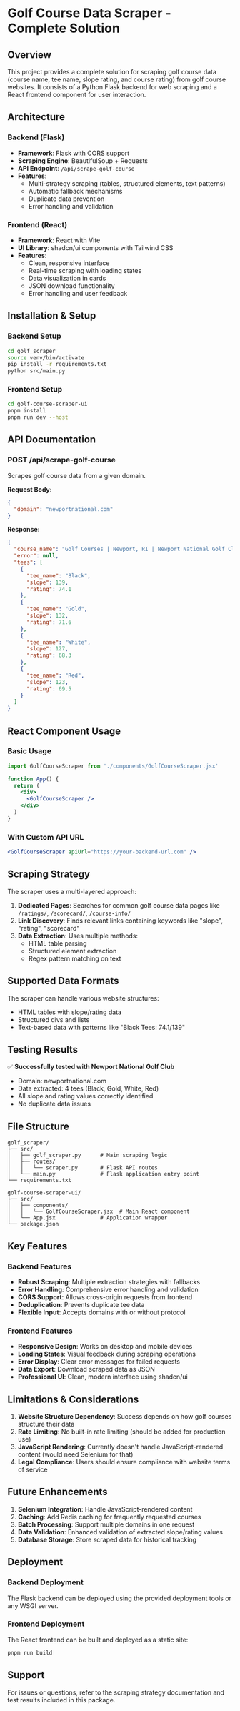 # Golf Course Data Scraper - Complete Solution

## Overview

This project provides a complete solution for scraping golf course data (course name, tee name, slope rating, and course rating) from golf course websites. It consists of a Python Flask backend for web scraping and a React frontend component for user interaction.

## Architecture

### Backend (Flask)
- **Framework**: Flask with CORS support
- **Scraping Engine**: BeautifulSoup + Requests
- **API Endpoint**: `/api/scrape-golf-course`
- **Features**: 
  - Multi-strategy scraping (tables, structured elements, text patterns)
  - Automatic fallback mechanisms
  - Duplicate data prevention
  - Error handling and validation

### Frontend (React)
- **Framework**: React with Vite
- **UI Library**: shadcn/ui components with Tailwind CSS
- **Features**:
  - Clean, responsive interface
  - Real-time scraping with loading states
  - Data visualization in cards
  - JSON download functionality
  - Error handling and user feedback

## Installation & Setup

### Backend Setup
```bash
cd golf_scraper
source venv/bin/activate
pip install -r requirements.txt
python src/main.py
```

### Frontend Setup
```bash
cd golf-course-scraper-ui
pnpm install
pnpm run dev --host
```

## API Documentation

### POST /api/scrape-golf-course
Scrapes golf course data from a given domain.

**Request Body:**
```json
{
  "domain": "newportnational.com"
}
```

**Response:**
```json
{
  "course_name": "Golf Courses | Newport, RI | Newport National Golf Club",
  "error": null,
  "tees": [
    {
      "tee_name": "Black",
      "slope": 139,
      "rating": 74.1
    },
    {
      "tee_name": "Gold", 
      "slope": 132,
      "rating": 71.6
    },
    {
      "tee_name": "White",
      "slope": 127,
      "rating": 68.3
    },
    {
      "tee_name": "Red",
      "slope": 123,
      "rating": 69.5
    }
  ]
}
```

## React Component Usage

### Basic Usage
```jsx
import GolfCourseScraper from './components/GolfCourseScraper.jsx'

function App() {
  return (
    <div>
      <GolfCourseScraper />
    </div>
  )
}
```

### With Custom API URL
```jsx
<GolfCourseScraper apiUrl="https://your-backend-url.com" />
```

## Scraping Strategy

The scraper uses a multi-layered approach:

1. **Dedicated Pages**: Searches for common golf course data pages like `/ratings/`, `/scorecard/`, `/course-info/`
2. **Link Discovery**: Finds relevant links containing keywords like "slope", "rating", "scorecard"
3. **Data Extraction**: Uses multiple methods:
   - HTML table parsing
   - Structured element extraction
   - Regex pattern matching on text

## Supported Data Formats

The scraper can handle various website structures:
- HTML tables with slope/rating data
- Structured divs and lists
- Text-based data with patterns like "Black Tees: 74.1/139"

## Testing Results

✅ **Successfully tested with Newport National Golf Club**
- Domain: newportnational.com
- Data extracted: 4 tees (Black, Gold, White, Red)
- All slope and rating values correctly identified
- No duplicate data issues

## File Structure

```
golf_scraper/
├── src/
│   ├── golf_scraper.py      # Main scraping logic
│   ├── routes/
│   │   └── scraper.py       # Flask API routes
│   └── main.py              # Flask application entry point
└── requirements.txt

golf-course-scraper-ui/
├── src/
│   ├── components/
│   │   └── GolfCourseScraper.jsx  # Main React component
│   └── App.jsx              # Application wrapper
└── package.json
```

## Key Features

### Backend Features
- **Robust Scraping**: Multiple extraction strategies with fallbacks
- **Error Handling**: Comprehensive error handling and validation
- **CORS Support**: Allows cross-origin requests from frontend
- **Deduplication**: Prevents duplicate tee data
- **Flexible Input**: Accepts domains with or without protocol

### Frontend Features
- **Responsive Design**: Works on desktop and mobile devices
- **Loading States**: Visual feedback during scraping operations
- **Error Display**: Clear error messages for failed requests
- **Data Export**: Download scraped data as JSON
- **Professional UI**: Clean, modern interface using shadcn/ui

## Limitations & Considerations

1. **Website Structure Dependency**: Success depends on how golf courses structure their data
2. **Rate Limiting**: No built-in rate limiting (should be added for production use)
3. **JavaScript Rendering**: Currently doesn't handle JavaScript-rendered content (would need Selenium for that)
4. **Legal Compliance**: Users should ensure compliance with website terms of service

## Future Enhancements

1. **Selenium Integration**: Handle JavaScript-rendered content
2. **Caching**: Add Redis caching for frequently requested courses
3. **Batch Processing**: Support multiple domains in one request
4. **Data Validation**: Enhanced validation of extracted slope/rating values
5. **Database Storage**: Store scraped data for historical tracking

## Deployment

### Backend Deployment
The Flask backend can be deployed using the provided deployment tools or any WSGI server.

### Frontend Deployment
The React frontend can be built and deployed as a static site:
```bash
pnpm run build
```

## Support

For issues or questions, refer to the scraping strategy documentation and test results included in this package.

